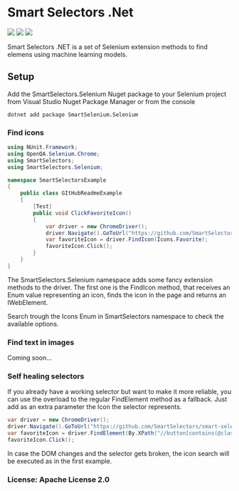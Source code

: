 # Smart Selectors .Net

[![](https://img.shields.io/github/workflow/status/SmartSelectors/smart-selectors-dot-net/publish-SmartSelectors.Selenium?style=plastic)](https://github.com/SmartSelectors/smart-selectors-dot-net/actions) [![](https://img.shields.io/nuget/dt/SmartSelectors.Selenium?color=blue&style=plastic)](https://www.nuget.org/packages/SmartSelectors.Selenium/) [![](https://img.shields.io/github/license/SmartSelectors/smart-selectors-dot-net?color=lightgrey&style=plastic)](https://github.com/SmartSelectors/smart-selectors-dot-net/blob/master/LICENSE)

Smart Selectors .NET is a set of Selenium extension methods to find elemens using machine learning models.

## Setup

Add the SmartSelectors.Selenium Nuget package to your Selenium project from Visual Studio Nuget Package Manager or from the console

```
dotnet add package SmartSelenium.Selenium
```

### Find icons

```csharp
using NUnit.Framework;
using OpenQA.Selenium.Chrome;
using SmartSelectors;
using SmartSelectors.Selenium;

namespace SmartSelectorsExample
{
    public class GItHubReadmeExample
    {
        [Test]
        public void ClickFavoriteIcon()
        {
            var driver = new ChromeDriver();
            driver.Navigate().GoToUrl("https://github.com/SmartSelectors/smart-selectors-dot-net");
            var favoriteIcon = driver.FindIcon(Icons.Favorite);
            favoriteIcon.Click();
        }
    }
}
```

The SmartSelectors.Selenium namespace adds some fancy extension methods to the driver. The first one is the FindIcon method, that receives an Enum value representing an icon, finds the icon in the page and returns an IWebElement.

Search trough the Icons Enum in SmartSelectors namespace to check the available options.

### Find text in images
Coming soon...

### Self healing selectors

If you already have a working selector but want to make it more reliable, you can use the overload to the regular FindElement method as a fallback. Just add as an extra parameter the Icon the selector represents.

```csharp
var driver = new ChromeDriver();
driver.Navigate().GoToUrl("https://github.com/SmartSelectors/smart-selectors-dot-net");
var favoriteIcon = driver.FindElement(By.XPath("//button[contains(@class,'js-toggler-target')]"), Icons.Favorite);
favoriteIcon.Click();
```

In case the DOM changes and the selector gets broken, the icon search will be executed as in the first example.

### License: Apache License 2.0
